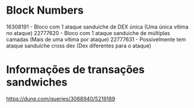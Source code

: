 # Block Numbers
16308191 - Bloco com 1 ataque sanduíche de DEX única (Uma única vítima no ataque)
22777620 - Bloco com 1 ataque sanduíche de múltiplas camadas (Mais de uma vítima por ataque)
22777631 - Possivelmente tem ataque sanduíche cross dex (Dex diferentes para o ataque)

# Informações de transações sandwiches
https://dune.com/queries/3068940/5219189
